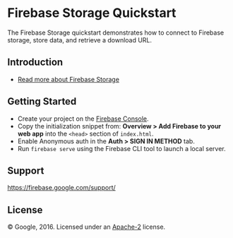 Firebase Storage Quickstart
=============================

The Firebase Storage quickstart demonstrates how to connect to Firebase storage, store data, and retrieve a download URL.

Introduction
------------

- [Read more about Firebase Storage](https://firebase.google.com/docs/storage/)

Getting Started
---------------

- Create your project on the [Firebase Console](https://console.firebase.google.com).
- Copy the initialization snippet from: **Overview > Add Firebase to your web app** into the `<head>` section of `index.html`.
- Enable Anonymous auth in the **Auth > SIGN IN METHOD** tab.
- Run `firebase serve` using the Firebase CLI tool to launch a local server.

Support
-------

https://firebase.google.com/support/

License
-------

© Google, 2016. Licensed under an [Apache-2](../LICENSE) license.
